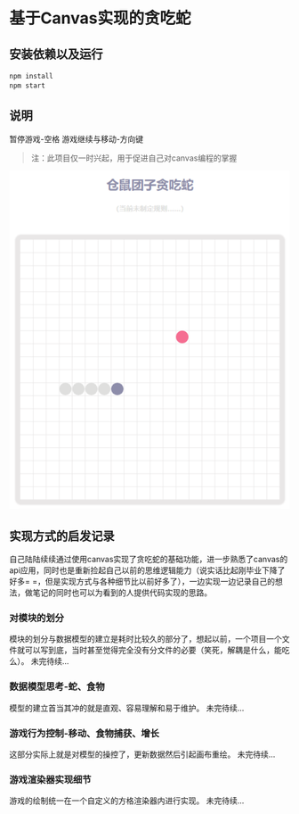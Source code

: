 # 基于Canvas实现的贪吃蛇
## 安装依赖以及运行
```js
npm install
npm start
```
## 说明
暂停游戏-空格
游戏继续与移动-方向键
> 注：此项目仅一时兴起，用于促进自己对canvas编程的掌握

![截图](./screenshot/screenshot-20220323-212350.png)

## 实现方式的启发记录
自己陆陆续续通过使用canvas实现了贪吃蛇的基础功能，进一步熟悉了canvas的api应用，同时也是重新捡起自己以前的思维逻辑能力（说实话比起刚毕业下降了好多= =，但是实现方式与各种细节比以前好多了），一边实现一边记录自己的想法，做笔记的同时也可以为看到的人提供代码实现的思路。
### 对模块的划分
模块的划分与数据模型的建立是耗时比较久的部分了，想起以前，一个项目一个文件就可以写到底，当时甚至觉得完全没有分文件的必要（笑死，解耦是什么，能吃么）。
未完待续...
### 数据模型思考-蛇、食物
模型的建立首当其冲的就是直观、容易理解和易于维护。
未完待续...
### 游戏行为控制-移动、食物捕获、增长
这部分实际上就是对模型的操控了，更新数据然后引起画布重绘。
未完待续...
### 游戏渲染器实现细节
游戏的绘制统一在一个自定义的方格渲染器内进行实现。
未完待续...